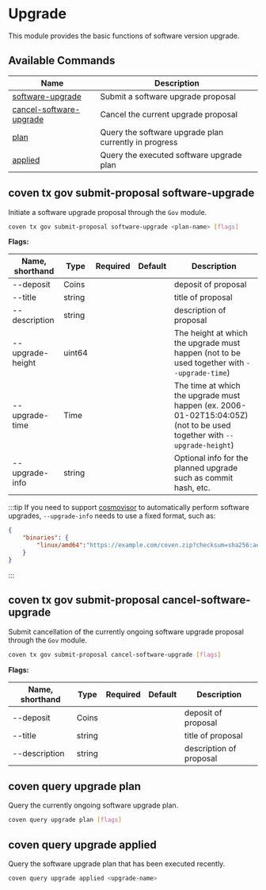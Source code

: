 # Upgrade

This module provides the basic functions of software version upgrade.

## Available Commands

| Name                                                                            | Description                                           |
| ------------------------------------------------------------------------------- | ----------------------------------------------------- |
| [software-upgrade](#coven-tx-gov-submit-proposal-software-upgrade)               | Submit a software upgrade proposal                    |
| [cancel-software-upgrade](#coven-tx-gov-submit-proposal-cancel-software-upgrade) | Cancel the current upgrade proposal                   |
| [plan](#coven-query-upgrade-plan)                                                | Query the software upgrade plan currently in progress |
| [applied](#coven-query-upgrade-applied)                                          | Query the executed software upgrade plan              |

## coven tx gov submit-proposal software-upgrade

Initiate a software upgrade proposal through the `Gov` module.

```bash
coven tx gov submit-proposal software-upgrade <plan-name> [flags]
```

**Flags:**

| Name, shorthand  | Type   | Required | Default | Description                                                                                                            |
| ---------------- | ------ | -------- | ------- | ---------------------------------------------------------------------------------------------------------------------- |
| --deposit        | Coins  |          |         | deposit of proposal                                                                                                    |
| --title          | string |          |         | title of proposal                                                                                                      |
| --description    | string |          |         | description of proposal                                                                                                |
| --upgrade-height | uint64 |          |         | The height at which the upgrade must happen (not to be used together with `--upgrade-time`)                            |
| --upgrade-time   | Time   |          |         | The time at which the upgrade must happen (ex. 2006-01-02T15:04:05Z) (not to be used together with `--upgrade-height`) |
| --upgrade-info   | string |          |         | Optional info for the planned upgrade such as commit hash, etc.                                                        |

:::tip
If you need to support [cosmovisor](#https://github.com/cosmos/cosmos-sdk/tree/master/cosmovisor) to automatically perform software upgrades, `--upgrade-info` needs to use a fixed format, such as:

```json
{
    "binaries": {
        "linux/amd64":"https://example.com/coven.zip?checksum=sha256:aec070645fe53ee3b3763059376134f058cc337247c978add178b6ccdfb0019f"
    }
}
```

:::

## coven tx gov submit-proposal cancel-software-upgrade

Submit cancellation of the currently ongoing software upgrade proposal through the `Gov` module.

```bash
coven tx gov submit-proposal cancel-software-upgrade [flags]
```

**Flags:**

| Name, shorthand | Type   | Required | Default | Description             |
| --------------- | ------ | -------- | ------- | ----------------------- |
| --deposit       | Coins  |          |         | deposit of proposal     |
| --title         | string |          |         | title of proposal       |
| --description   | string |          |         | description of proposal |

## coven query upgrade plan

Query the currently ongoing software upgrade plan.

```bash
coven query upgrade plan [flags]
```

## coven query upgrade applied

Query the software upgrade plan that has been executed recently.

```bash
coven query upgrade applied <upgrade-name>
```
